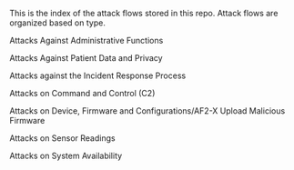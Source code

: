 This is the index of the attack flows stored in this repo. Attack flows are organized based on type. 


Attacks Against Administrative Functions

Attacks Against Patient Data and Privacy

Attacks against the Incident Response Process

Attacks on Command and Control (C2)

Attacks on Device, Firmware and Configurations/AF2-X Upload Malicious Firmware

Attacks on Sensor Readings

Attacks on System Availability
